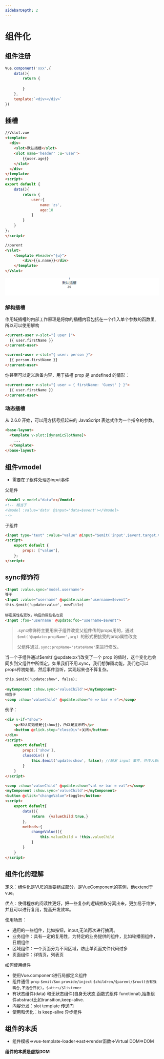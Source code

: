 ```yaml
---
sidebarDepth: 2
---
```


# 组件化

## 组件注册

```js
Vue.component('xxx',{
    data(){
        return {
            
        }
    },
    template:`<div></div>`
})
```

## 插槽

```html
//Vslot.vue
<template>
  <div>
    <slot>默认插槽</slot>
    <slot name='header' :u='user'>
        {{user.age}}
    </slot>
  </div>
</template>
<script>
export default {
    data(){
        return {
            user:{
                name:'zs',
                age:18
            }
        }
    }
};
</script>
```

```html
//parent
<Vslot>
    <template #header="{u}">
        <div>{{u.name}}</div> 
    </template>
</Vslot>
```

![image-20200922131718408](../../.vuepress/public/assets/img/image-20200922131718408.png)

### 解构插槽

作用域插槽的内部工作原理是将你的插槽内容包括在一个传入单个参数的函数里,所以可以使用解构

```html
<current-user v-slot="{ user }">
  {{ user.firstName }}
</current-user>
```

```html
<current-user v-slot="{ user: person }">
  {{ person.firstName }}
</current-user>
```

你甚至可以定义后备内容，用于插槽 prop 是 undefined 的情形：

```html
<current-user v-slot="{ user = { firstName: 'Guest' } }">
  {{ user.firstName }}
</current-user>
```

### 动态插槽

从 2.6.0 开始，可以用方括号括起来的 JavaScript 表达式作为一个指令的参数。

```html
<base-layout>
  <template v-slot:[dynamicSlotName]>
    ...
  </template>
</base-layout>
```

## 组件vmodel

- 需要在子组件处理@input事件

父组件

```html
<Vmodel v-model="data"></Vmodel>
<!-- 相当于
<Vmodel :value='data' @input='data=$event'></Vmodel>
-->
```

子组件

```html
<input type="text" :value="value" @input="$emit('input',$event.target.value)" />
<script>
    export default {
        props: ["value"],
    };
</script>
```

## sync修饰符

```html
<Input :value.sync='model.username'>
等于
<Input :value="username" @update:value="username=$event">
this.$emit('update:value', newTitle)

绑定属性名更改，响应的属性名也变  
<Input :foo='username' @update:foo="username=$event">
```



>.sync修饰符主要用来子组件改变父组件传的props用的，通过`$emt('@update:propName',arg) `的形式把接受的prop属性改变
>
>父组件通过`.sync:propName='stateName'`来进行修改。

当一个子组件通过$emit('@update:xx')改变了一个 prop 的值时，这个变化也会同步到父组件中所绑定。如果我们不用.sync，我们想弹窗功能，我们也可以props传初始值，然后事件监听，实现起来也不算复杂。

```html
this.$emit('update:show', false);

<myComponent :show.sync='valueChild'></myComponent>
相当于
<comp :show="valueChild" @update:show="e => bar = e"></comp>
```

例子：

```html
<div v-if="show">
    <p>默认初始值是{{show}}，所以是显示的</p>
    <button @click.stop="closeDiv">关闭</button>
</div>
<script>
    export default{
        props:['show'],
        closeDiv() {
            this.$emit('update:show', false); //触发 input 事件，并传入新值
        }
    }
</script>
```

```html
<comp :show="valueChild" @update:show="val => bar = val"></comp>
<myComponent :show.sync='valueChild'></myComponent>
<button @click="changeValue">toggle</button>
<script>
    export default{
        data(){
            return	{valueChild:true,}
        },
        methods:{
            changeValue(){
                this.valueChild = !this.valueChild
            }
        }
    }
</script>

```



## 组件化的理解

定义：组件化是VUE的重要组成部分，是VueComponent的实例，他extend于vue。

优点：使得程序的阅读性更好，把一些复杂的逻辑抽取分离出来，更加易于维护，并且可以进行复用，提高开发效率。

使用场景：

- 通用的一些组件，比如按钮，input,无法再次进行抽离。
- 业务组件：具有一定的复用性，为特定的业务提供的组件，比如轮播图组件，日期组件
- 区域组件：一个页面分为不同区域，防止单页面文件代码过多
- 页面组件：详情页，列表页

如何使用组件

- 使用Vue.component进行局部定义组件
- 组件通信:`prop` `$emit/$on` `provide/inject` `$children/$parent/$root(会有强耦合,不适合开发)`，`$attrs/$listener`
- 有状态组件(data) 和无状态组件(自身无状态,函数式组件 functional),抽象组件abstract比如transition,keep-alive.
- 内容分发：slot template 传送门
- 使用和优化：is keep-alive 异步组件

## 组件的本质

- 组件模板=>vue-template-loader=>ast=>render函数=>Virtual DOM=>DOM

**组件的本质是虚拟DOM**
